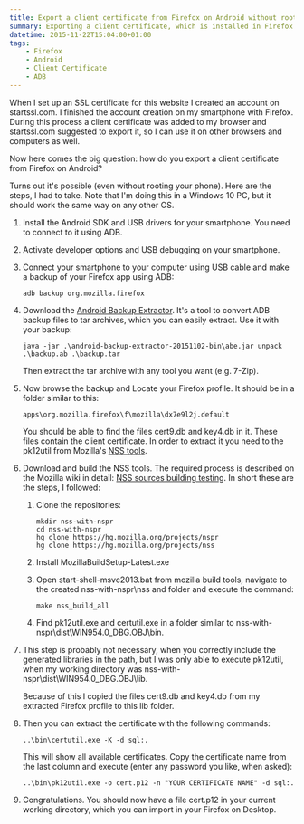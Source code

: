 ```yaml
---
title: Export a client certificate from Firefox on Android without root
summary: Exporting a client certificate, which is installed in Firefox on an Android phone can be difficult. Especially when you need the private key and your phone is not rooted. Here's a way.
datetime: 2015-11-22T15:04:00+01:00
tags:
    - Firefox
    - Android
    - Client Certificate
    - ADB
---
```


When I set up an SSL certificate for this website I created an account on startssl.com.
I finished the account creation on my smartphone with Firefox. During this process a
client certificate was added to my browser and startssl.com suggested to export it, so
I can use it on other browsers and computers as well.

Now here comes the big question: how do you export a client certificate from Firefox on
Android?

Turns out it's possible (even without rooting your phone). Here are the steps, I had to
take. Note that I'm doing this in a Windows 10 PC, but it should work the same way on any
other OS.

1.  Install the Android SDK and USB drivers for your smartphone. You need to connect to
    it using ADB.

1.  Activate developer options and USB debugging on your smartphone.

1.  Connect your smartphone to your computer using USB cable and make a backup of your
    Firefox app using ADB:

    ```posh
    adb backup org.mozilla.firefox
    ```

1.  Download the [Android Backup Extractor](https://sourceforge.net/projects/adbextractor/).
    It's a tool to convert ADB backup files to tar archives, which you can easily extract.
    Use it with your backup:

    ```posh
    java -jar .\android-backup-extractor-20151102-bin\abe.jar unpack .\backup.ab .\backup.tar
    ```

    Then extract the tar archive with any tool you want (e.g. 7-Zip).

1.  Now browse the backup and Locate your Firefox profile. It should be in a folder similar to this:

    ```
    apps\org.mozilla.firefox\f\mozilla\dx7e9l2j.default
    ```

    You should be able to find the files cert9.db and key4.db in it. These files contain the
    client certificate. In order to extract it you need to the pk12util from Mozilla's
    [NSS tools](https://developer.mozilla.org/en-US/docs/Mozilla/Projects/NSS#Tools.2C_testing.2C_and_other_technical_details).

1.  Download and build the NSS tools. The required process is described on the Mozilla wiki in
    detail: [NSS sources building testing](https://developer.mozilla.org/en-US/docs/Mozilla/Projects/NSS/NSS_Sources_Building_Testing).
    In short these are the steps, I followed:

    1.  Clone the repositories:

        ```posh
        mkdir nss-with-nspr
        cd nss-with-nspr
        hg clone https://hg.mozilla.org/projects/nspr
        hg clone https://hg.mozilla.org/projects/nss
        ```

    1.  Install MozillaBuildSetup-Latest.exe

    1.  Open start-shell-msvc2013.bat from mozilla build tools, navigate to the created nss-with-nspr\nss
        and folder and execute the command:

        ```posh
        make nss_build_all
        ```

    1.  Find pk12util.exe and certutil.exe in a folder similar to nss-with-nspr\dist\WIN954.0_DBG.OBJ\bin.

1.  This step is probably not necessary, when you correctly include the generated libraries in the path,
    but I was only able to execute pk12util, when my working directory was nss-with-nspr\dist\WIN954.0_DBG.OBJ\lib.

    Because of this I copied the files cert9.db and key4.db from my extracted Firefox profile to this
    lib folder.

1.  Then you can extract the certificate with the following commands:

    ```posh
    ..\bin\certutil.exe -K -d sql:.
    ```

    This will show all available certificates. Copy the certificate name from the last column and
    execute (enter any password you like, when asked):

    ```posh
    ..\bin\pk12util.exe -o cert.p12 -n "YOUR CERTIFICATE NAME" -d sql:.
    ```

1.  Congratulations. You should now have a file cert.p12 in your current working directory, which you
    can import in your Firefox on Desktop.
